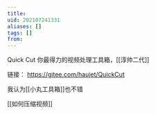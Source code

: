 ```yaml
---
title: 
uid: 202107241331
aliases: []
tags: []
from: 
---
```

Quick Cut 你最得力的视频处理工具箱，[[淳帅二代]]

链接： https://gitee.com/haujet/QuickCut

我认为[[小丸工具箱]]也不错

[[如何压缩视频]]